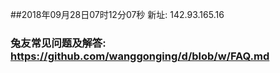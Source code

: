 ##2018年09月28日07时12分07秒 新址: 142.93.165.16
### 兔友常见问题及解答: https://github.com/wanggonging/d/blob/w/FAQ.md
